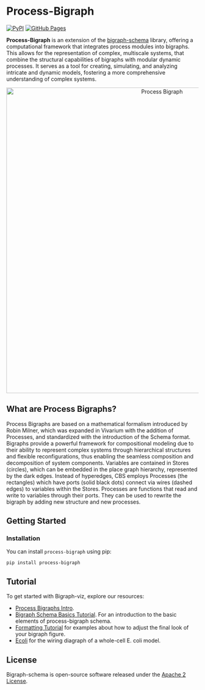 # Process-Bigraph

[![PyPI](https://img.shields.io/pypi/v/process-bigraph.svg)](https://pypi.org/project/process-bigraph/)
[![GitHub Pages](https://img.shields.io/badge/GitHub%20Pages-Tutorial-brightgreen)](https://vivarium-collective.github.io/process-bigraph/notebooks/process-bigraphs.html)

**Process-Bigraph** is an extension of the [bigraph-schema](https://github.com/vivarium-collective/bigraph-schema) 
library, offering a computational framework that integrates process modules into bigraphs. This allows for the 
representation of complex, multiscale systems, that combine the structural capabilities of bigraphs with modular dynamic
processes. It serves as a tool for creating, simulating, and analyzing intricate and dynamic models, 
fostering a more comprehensive understanding of complex systems. 

<p align="center">
    <img src="https://github.com/vivarium-collective/process-bigraph/blob/main/doc/_static/process-bigraph.png?raw=true" width="800" alt="Process Bigraph">
</p>

## What are Process Bigraphs?

Process Bigraphs are based on a mathematical formalism introduced by Robin Milner, which was expanded in Vivarium with 
the addition of Processes, and standardized with the introduction of the Schema format. Bigraphs provide a powerful 
framework for compositional modeling due to their ability to represent complex systems through hierarchical structures 
and flexible reconfigurations, thus enabling the seamless composition and decomposition of system components. Variables 
are contained in Stores (circles), which can be embedded in the place graph hierarchy, represented by the dark edges. 
Instead of hyperedges, CBS employs Processes (the rectangles) which have ports (solid black dots) connect via wires 
(dashed edges) to variables within the Stores. Processes are functions that read and write to variables through their 
ports. They can be used to rewrite the bigraph by adding new structure and new processes.

## Getting Started

### Installation

You can install `process-bigraph` using pip:

```console
pip install process-bigraph
```

## Tutorial

To get started with Bigraph-viz, explore our resources: 
* [Process Bigraphs Intro](https://vivarium-collective.github.io/process-bigraph/notebooks/process-bigraphs.html).
* [Bigraph Schema Basics Tutorial](https://vivarium-collective.github.io/bigraph-viz/notebooks/basics.html). For an introduction to the basic elements of process-bigraph schema.
* [Formatting Tutorial](https://vivarium-collective.github.io/bigraph-viz/notebooks/format.html) for examples
about how to adjust the final look of your bigraph figure.
* [Ecoli](https://raw.githubusercontent.com/vivarium-collective/bigraph-viz/main/doc/_static/ecoli.png) for the wiring
diagraph of a whole-cell E. coli model.

## License

Bigraph-schema is open-source software released under the [Apache 2 License](https://github.com/vivarium-collective/process-bigraph/blob/main/LICENSE).
